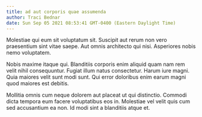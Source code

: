 ```yaml
---
title: ad aut corporis quae assumenda
author: Traci Bednar
date: Sun Sep 05 2021 08:53:41 GMT-0400 (Eastern Daylight Time)
---
```

Molestiae qui eum sit voluptatum sit. Suscipit aut rerum non vero praesentium sint vitae saepe. Aut omnis architecto qui nisi. Asperiores nobis nemo voluptatem.

 Nobis maxime itaque qui. Blanditiis corporis enim aliquid quam nam rem velit nihil consequuntur. Fugiat illum natus consectetur. Harum iure magni. Quia maiores velit sunt modi sunt. Qui error doloribus enim earum magni quod maiores est debitis.

 Mollitia omnis cum neque dolorem aut placeat ut qui distinctio. Commodi dicta tempora eum facere voluptatibus eos in. Molestiae vel velit quis cum sed accusantium ea non. Id modi sint a blanditiis atque et.